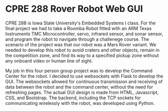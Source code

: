 # CPRE 288 Rover Robot Web GUI

CPRE 288 is Iowa State University's Embedded Systems I class. For the final project we had to take a Roomba Robot fitted with an ARM Texas Instruments TMC Microcontroller, servo, infrared sensor, and sonar sensor, and program the robot to navigate through a challenege course. The scenario of the project was that our robot was a Mars Rover variant. We needed to develop this robot to avoid craters and other objects, remain in the competition zone, and find its way to a specified pickup zone without any onboard video or human line of sight.

My job in this four person group project was to develop the Command Center for the robot. I decided to use websockets with Flask to develop the GUI. The websockets allowed for continuous transmission and receiving of data between the robot and the command center, without the need for refreshing pages. The actual GUI design is made from HTML, Javascript, CSS, and Bootstrap. The backend, including the TCP sockets for communicating wirelessly with the robot, was developed using Python.
